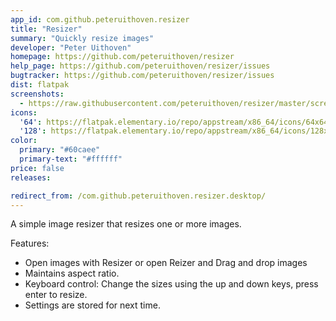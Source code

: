 ```yaml
---
app_id: com.github.peteruithoven.resizer
title: "Resizer"
summary: "Quickly resize images"
developer: "Peter Uithoven"
homepage: https://github.com/peteruithoven/resizer
help_page: https://github.com/peteruithoven/resizer/issues
bugtracker: https://github.com/peteruithoven/resizer/issues
dist: flatpak
screenshots:
  - https://raw.githubusercontent.com/peteruithoven/resizer/master/screenshot-6-image.png
icons:
  '64': https://flatpak.elementary.io/repo/appstream/x86_64/icons/64x64/com.github.peteruithoven.resizer.png
  '128': https://flatpak.elementary.io/repo/appstream/x86_64/icons/128x128/com.github.peteruithoven.resizer.png
color:
  primary: "#60caee"
  primary-text: "#ffffff"
price: false
releases:

redirect_from: /com.github.peteruithoven.resizer.desktop/
---
```


<p>A simple image resizer that resizes one or more images.</p>
<p>Features:</p>
<ul>
<li>Open images with Resizer or open Reizer and Drag and drop images</li>
<li>Maintains aspect ratio.</li>
<li>Keyboard control: Change the sizes using the up and down keys, press enter to resize.</li>
<li>Settings are stored for next time.</li>
</ul>